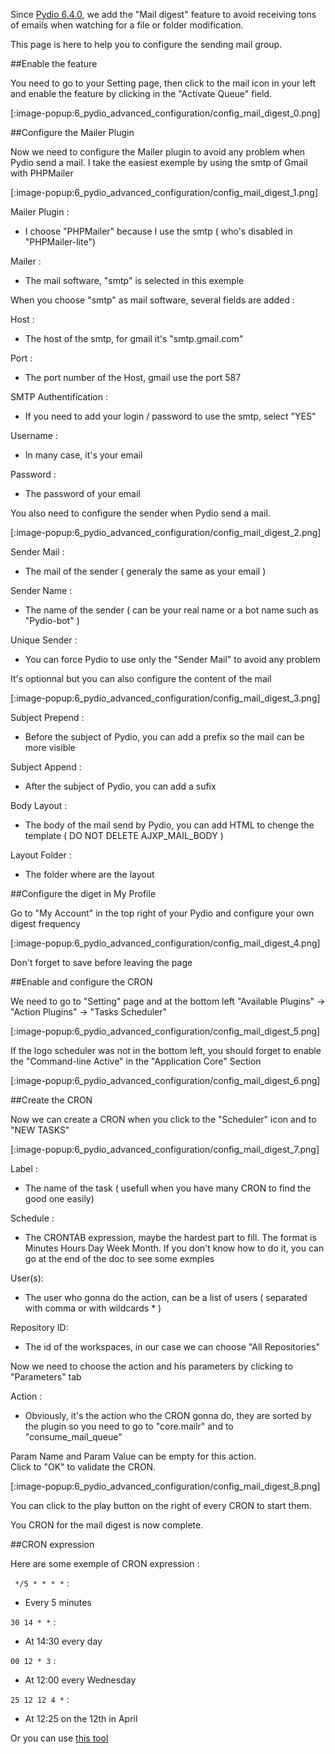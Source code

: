 Since [Pydio 6.4.0](https://pydio.com/fr/node/1279), we add the "Mail digest" feature to avoid receiving tons of emails when watching for a file or folder modification.

This page is here to help you to configure the sending mail group.

##Enable the feature

You need to go to your Setting page, then click to the mail icon in your left and enable the feature by clicking in the "Activate Queue" field.

[:image-popup:6_pydio_advanced_configuration/config_mail_digest_0.png]

##Configure the Mailer Plugin

Now we need to configure the Mailer plugin to avoid any problem when Pydio send a mail.
I take the easiest exemple by using the smtp of Gmail with PHPMailer

[:image-popup:6_pydio_advanced_configuration/config_mail_digest_1.png]

Mailer Plugin :
  * I choose "PHPMailer" because I use the smtp ( who's disabled in "PHPMailer-lite")   

Mailer :
  * The mail software, "smtp" is selected in this exemple   

When you choose "smtp" as mail software, several fields are added :   

Host :
  * The host of the smtp, for gmail it's "smtp.gmail.com"   

Port :
  * The port number of the Host, gmail use the port 587   

SMTP Authentification :
  * If you need to add your login / password to use the smtp, select "YES"   

Username :
  * In many case, it's your email   

Password :
  * The password of your email   

You also need to configure the sender when Pydio send a mail.

[:image-popup:6_pydio_advanced_configuration/config_mail_digest_2.png]

Sender Mail :
  * The mail of the sender ( generaly the same as your email )   

Sender Name :
  * The name of the sender ( can be your real name or a bot name such as "Pydio-bot" )   

Unique Sender :
  * You can force Pydio to use only the "Sender Mail" to avoid any problem   

It's optionnal but you can also configure the content of the mail

[:image-popup:6_pydio_advanced_configuration/config_mail_digest_3.png]

Subject Prepend :
  * Before the subject of Pydio, you can add a prefix so the mail can be more visible   

Subject Append :
  * After the subject of Pydio, you can add a sufix   

Body Layout :
  * The body of the mail send by Pydio, you can add HTML to chenge the template ( DO NOT DELETE AJXP_MAIL_BODY )   

Layout Folder :
  * The folder where are the layout   

##Configure the diget in My Profile

Go to "My Account" in the top right of your Pydio and configure your own digest frequency

[:image-popup:6_pydio_advanced_configuration/config_mail_digest_4.png]

Don't forget to save before leaving the page

##Enable and configure the CRON

We need to go to "Setting" page and at the bottom left "Available Plugins" -> "Action Plugins" -> "Tasks Scheduler"

[:image-popup:6_pydio_advanced_configuration/config_mail_digest_5.png]

If the logo scheduler was not in the bottom left, you should forget to enable the "Command-line Active" in the "Application Core" Section

[:image-popup:6_pydio_advanced_configuration/config_mail_digest_6.png]

##Create the CRON

Now we can create a CRON when you click to the "Scheduler" icon and to "NEW TASKS"

[:image-popup:6_pydio_advanced_configuration/config_mail_digest_7.png]

Label :
  * The name of the task ( usefull when you have many CRON to find the good one easily)   

Schedule :
  * The CRONTAB expression, maybe the hardest part to fill. The format is Minutes Hours Day Week Month. If you don't know how to do it, you can go at the end of the doc to see some exmples   

User(s):
  * The user who gonna do the action, can be a list of users ( separated with comma or with wildcards * )   

Repository ID:
  * The id of the workspaces, in our case we can choose "All Repositories"   

Now we need to choose the action and his parameters by clicking to "Parameters" tab

Action :
  * Obviously, it's the action who the CRON gonna do, they are sorted by the plugin so you need to go to "core.mailr" and to "consume_mail_queue"   

Param Name and Param Value can be empty for this action.   
Click to "OK" to validate the CRON.

[:image-popup:6_pydio_advanced_configuration/config_mail_digest_8.png]

You can click to the play button on the right of every CRON to start them.

You CRON for the mail digest is now complete.

##CRON expression

Here are some exemple of CRON expression :

` */5 * * * *` :
  * Every 5 minutes   

`30 14 * *` :
  * At 14:30 every day   

`00 12 * 3` :
  * At 12:00 every Wednesday   

`25 12 12 4 *` :
  * At 12:25 on the 12th in April   

Or you can use [this tool](http://crontab.guru/)
